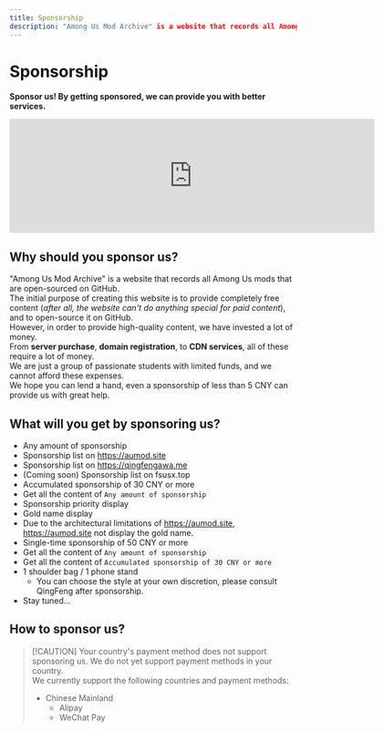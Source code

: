 ```yaml
---
title: Sponsorship
description: "Among Us Mod Archive" is a website that records all Among Us mods that are open-sourced on GitHub. Our initial motivation for creating this website was to provide completely free content and open-source it on GitHub. However, to provide high-quality content, we have invested a significant amount of money. This includes purchasing servers, registering domain names, and using CDN services, all of which require substantial financial resources. We are just a group of passionate students with limited funds and cannot afford these expenses. We hope you can lend a hand. Even a sponsorship of less than $5 would provide us with immense assistance.
---
```

# Sponsorship
**Sponsor us! By getting sponsored, we can provide you with better services.**

<iframe src="https://afdian.com/leaflet?slug=aumodsite" width="640" scrolling="no" height="200" frameborder="0"></iframe>

<script setup>
import { VPTeamMembers } from 'vitepress/theme'

const members = [
  {
    avatar: '/Image/Slok7565.png',
    name: 'Slok7565',
    title: 'Sponsor QingFeng 100 CNY',
  },
  {
    avatar: 'https://pic1.afdiancdn.com/default/avatar/avatar-purple.png',
    name: '爱发电用户_29fa4',
    title: 'Sponsor QingFeng 5 CNY',
  }
]
</script>

<VPTeamMembers size="small" :members="members" />

## Why should you sponsor us?
"Among Us Mod Archive" is a website that records all Among Us mods that are open-sourced on GitHub.<br>
The initial purpose of creating this website is to provide completely free content (*after all, the website can't do anything special for paid content*), and to open-source it on GitHub.<br>
However, in order to provide high-quality content, we have invested a lot of money.<br>
From **server purchase**, **domain registration**, to **CDN services**, all of these require a lot of money.<br>
We are just a group of passionate students with limited funds, and we cannot afford these expenses.<br>
We hope you can lend a hand, even a sponsorship of less than 5 CNY can provide us with great help.
## What will you get by sponsoring us?
- Any amount of sponsorship
 - Sponsorship list on <https://aumod.site>
 - Sponsorship list on <https://qingfengawa.me>
 - (Coming soon) Sponsorship list on fsusx.top
- Accumulated sponsorship of 30 CNY or more
 - Get all the content of `Any amount of sponsorship`
 - Sponsorship priority display
 - Gold name display
  - Due to the architectural limitations of <https://aumod.site>, <https://aumod.site> not display the gold name.
- Single-time sponsorship of 50 CNY or more
 - Get all the content of `Any amount of sponsorship`
 - Get all the content of `Accumulated sponsorship of 30 CNY or more`
 - 1 shoulder bag / 1 phone stand
    - You can choose the style at your own discretion, please consult QingFeng after sponsorship.
- Stay tuned...
## How to sponsor us?
<!--
Please visit the following website to sponsor us.
- <https://afdian.net/a/aumodsite>
- <https://ifdian.net/a/aumodsite>
- <https://afdian.com/a/aumodsite>-->
> [!CAUTION] Your country's payment method does not support sponsoring us.
> We do not yet support payment methods in your country.<br>
> We currently support the following countries and payment methods:
> - Chinese Mainland
>   - Alipay
>   - WeChat Pay